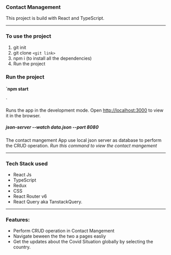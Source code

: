 ### Contact Management

This project  is build with React and TypeScript.

---

### To use the project

1. git init
2. git clone `<git link>`
3. npm i (to install all the dependencies)
4. Run the project

### Run the project

#### `npm start
`

Runs the app in the development mode.
Open [http://localhost:3000](http://localhost:3000) to view it in the browser.

##### json-server --watch data.json --port 8080

The contact mangement App use local json server as database to perform the CRUD operation.
*Run this command to view the contact mangement*

---

### Tech Stack used

* React Js
* TypeScript
* Redux
* CSS
* React Router v6
* React Query aka TanstackQuery.

---

### Features:

* Perform CRUD operation in Contact Mangement
* Navigate beween the the two a pages easliy
* Get the updates about the Covid Situation globally by selecting the country.
